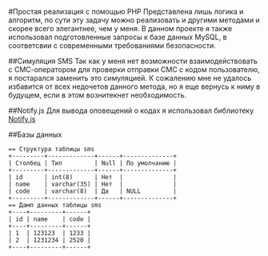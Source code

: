 #Простая реализация с помощью PHP
Представлена лишь логика и алгоритм, по сути эту задачу можно реализовать и другими методами и скорее всего элегантнее, чем у меня. В данном проекте я также использовал подготовленные запросы к базе данных MySQL, в соответсвии с современными требованиями безопасности.

##Симуляция SMS
Так как у меня нет возможности взаимодействовать с СМС-оператором для проверки отправки СМС с кодом пользователю, я постарался заменить это симуляцией. К сожалению мне не удалось избавится от всех недочетов данного метода, но я еще вернусь к ниму в будущем, если в этом вознитекнет необходимость.

##Notify.js
Для вывода оповещений о кодах я использовал библиотеку [Notify.js](https://notifyjs.jpillora.com/)
 
##Базы данных
```
== Структура таблицы sms
+---------+-------------+------+--------------+
| Столбец | Тип         | Null | По умолчанию |
+---------+-------------+------+--------------+
| id      | int(8)      | Нет  |              |
| name    | varchar(35) | Нет  |              |
| code    | varchar(8)  | Да   | NULL         |
+---------+-------------+------+--------------+
== Дамп данных таблицы sms
+----+---------+------+
| id | name    | code |
+----+---------+------+
| 1  | 123123  | 1233 |
| 2  | 1231234 | 2520 |
+----+---------+------+
```

